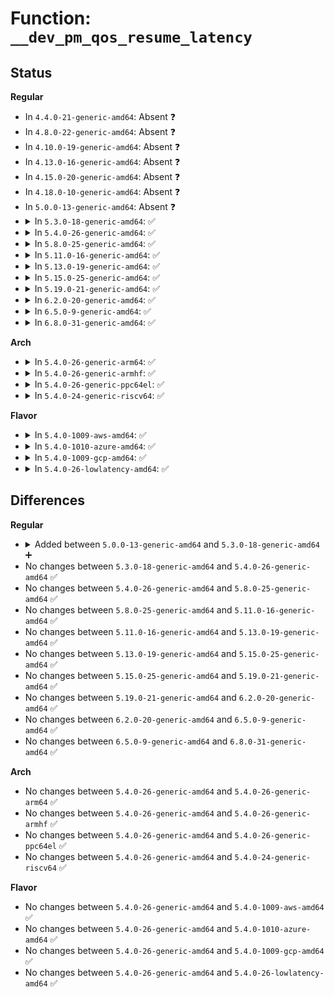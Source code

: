 # Function: <code>__dev_pm_qos_resume_latency</code>

## Status
<b>Regular</b>
<ul>
<li>
In <code>4.4.0-21-generic-amd64</code>: Absent ❓
</li>
<li>
In <code>4.8.0-22-generic-amd64</code>: Absent ❓
</li>
<li>
In <code>4.10.0-19-generic-amd64</code>: Absent ❓
</li>
<li>
In <code>4.13.0-16-generic-amd64</code>: Absent ❓
</li>
<li>
In <code>4.15.0-20-generic-amd64</code>: Absent ❓
</li>
<li>
In <code>4.18.0-10-generic-amd64</code>: Absent ❓
</li>
<li>
In <code>5.0.0-13-generic-amd64</code>: Absent ❓
</li>
<li>
<details>
<summary>In <code>5.3.0-18-generic-amd64</code>: ✅</summary>

```c
s32 __dev_pm_qos_resume_latency(struct device * dev)
```

```json
{
  "name": "__dev_pm_qos_resume_latency",
  "collision_type": "Unique Global",
  "inline_type": "No",
  "funcs": [
    {
      "addr": 18446744071586084912,
      "name": "__dev_pm_qos_resume_latency",
      "external": true,
      "loc": "drivers/base/power/qos.c:98",
      "file": "drivers/base/power/qos.c",
      "inline": "seen, unknown",
      "caller_inline": [],
      "caller_func": [
        "drivers/base/power/runtime.c:rpm_check_suspend_allowed",
        "drivers/base/power/domain_governor.c:default_suspend_ok"
      ]
    }
  ],
  "symbols": [
    {
      "addr": 18446744071586084912,
      "name": "__dev_pm_qos_resume_latency",
      "section": ".text",
      "bind": "STB_GLOBAL",
      "size": 43
    }
  ]
}
```
</details>
</li>
<li>
<details>
<summary>In <code>5.4.0-26-generic-amd64</code>: ✅</summary>

```c
s32 __dev_pm_qos_resume_latency(struct device * dev)
```

```json
{
  "name": "__dev_pm_qos_resume_latency",
  "collision_type": "Unique Global",
  "inline_type": "No",
  "funcs": [
    {
      "addr": 18446744071586232896,
      "name": "__dev_pm_qos_resume_latency",
      "external": true,
      "loc": "drivers/base/power/qos.c:98",
      "file": "drivers/base/power/qos.c",
      "inline": "seen, unknown",
      "caller_inline": [],
      "caller_func": [
        "drivers/base/power/runtime.c:rpm_check_suspend_allowed",
        "drivers/base/power/domain_governor.c:default_suspend_ok"
      ]
    }
  ],
  "symbols": [
    {
      "addr": 18446744071586232896,
      "name": "__dev_pm_qos_resume_latency",
      "section": ".text",
      "bind": "STB_GLOBAL",
      "size": 43
    }
  ]
}
```
</details>
</li>
<li>
<details>
<summary>In <code>5.8.0-25-generic-amd64</code>: ✅</summary>

```c
s32 __dev_pm_qos_resume_latency(struct device * dev)
```

```json
{
  "name": "__dev_pm_qos_resume_latency",
  "collision_type": "Unique Global",
  "inline_type": "No",
  "funcs": [
    {
      "addr": 18446744071586999280,
      "name": "__dev_pm_qos_resume_latency",
      "external": true,
      "loc": "drivers/base/power/qos.c:98",
      "file": "drivers/base/power/qos.c",
      "inline": "seen, unknown",
      "caller_inline": [],
      "caller_func": [
        "drivers/base/power/runtime.c:rpm_check_suspend_allowed",
        "drivers/base/power/domain_governor.c:default_suspend_ok"
      ]
    }
  ],
  "symbols": [
    {
      "addr": 18446744071586999280,
      "name": "__dev_pm_qos_resume_latency",
      "section": ".text",
      "bind": "STB_GLOBAL",
      "size": 43
    }
  ]
}
```
</details>
</li>
<li>
<details>
<summary>In <code>5.11.0-16-generic-amd64</code>: ✅</summary>

```c
s32 __dev_pm_qos_resume_latency(struct device * dev)
```

```json
{
  "name": "__dev_pm_qos_resume_latency",
  "collision_type": "Unique Global",
  "inline_type": "No",
  "funcs": [
    {
      "addr": 18446744071587083888,
      "name": "__dev_pm_qos_resume_latency",
      "external": true,
      "loc": "drivers/base/power/qos.c:98",
      "file": "drivers/base/power/qos.c",
      "inline": "seen, unknown",
      "caller_inline": [],
      "caller_func": [
        "drivers/base/power/runtime.c:rpm_check_suspend_allowed",
        "drivers/base/power/domain_governor.c:default_suspend_ok"
      ]
    }
  ],
  "symbols": [
    {
      "addr": 18446744071587083888,
      "name": "__dev_pm_qos_resume_latency",
      "section": ".text",
      "bind": "STB_GLOBAL",
      "size": 43
    }
  ]
}
```
</details>
</li>
<li>
<details>
<summary>In <code>5.13.0-19-generic-amd64</code>: ✅</summary>

```c
s32 __dev_pm_qos_resume_latency(struct device * dev)
```

```json
{
  "name": "__dev_pm_qos_resume_latency",
  "collision_type": "Unique Global",
  "inline_type": "No",
  "funcs": [
    {
      "addr": 18446744071586970144,
      "name": "__dev_pm_qos_resume_latency",
      "external": true,
      "loc": "drivers/base/power/qos.c:98",
      "file": "drivers/base/power/qos.c",
      "inline": "seen, unknown",
      "caller_inline": [],
      "caller_func": [
        "drivers/base/power/runtime.c:rpm_check_suspend_allowed",
        "drivers/base/power/domain_governor.c:default_suspend_ok"
      ]
    }
  ],
  "symbols": [
    {
      "addr": 18446744071586970144,
      "name": "__dev_pm_qos_resume_latency",
      "section": ".text",
      "bind": "STB_GLOBAL",
      "size": 43
    }
  ]
}
```
</details>
</li>
<li>
<details>
<summary>In <code>5.15.0-25-generic-amd64</code>: ✅</summary>

```c
s32 __dev_pm_qos_resume_latency(struct device * dev)
```

```json
{
  "name": "__dev_pm_qos_resume_latency",
  "collision_type": "Unique Global",
  "inline_type": "No",
  "funcs": [
    {
      "addr": 18446744071587536272,
      "name": "__dev_pm_qos_resume_latency",
      "external": true,
      "loc": "drivers/base/power/qos.c:98",
      "file": "drivers/base/power/qos.c",
      "inline": "seen, unknown",
      "caller_inline": [],
      "caller_func": [
        "drivers/base/power/runtime.c:rpm_check_suspend_allowed",
        "drivers/base/power/domain_governor.c:default_suspend_ok"
      ]
    }
  ],
  "symbols": [
    {
      "addr": 18446744071587536272,
      "name": "__dev_pm_qos_resume_latency",
      "section": ".text",
      "bind": "STB_GLOBAL",
      "size": 43
    }
  ]
}
```
</details>
</li>
<li>
<details>
<summary>In <code>5.19.0-21-generic-amd64</code>: ✅</summary>

```c
s32 __dev_pm_qos_resume_latency(struct device * dev)
```

```json
{
  "name": "__dev_pm_qos_resume_latency",
  "collision_type": "Unique Global",
  "inline_type": "No",
  "funcs": [
    {
      "addr": 18446744071588867536,
      "name": "__dev_pm_qos_resume_latency",
      "external": true,
      "loc": "drivers/base/power/qos.c:98",
      "file": "drivers/base/power/qos.c",
      "inline": "seen, unknown",
      "caller_inline": [],
      "caller_func": [
        "drivers/base/power/runtime.c:rpm_check_suspend_allowed",
        "drivers/base/power/domain_governor.c:default_suspend_ok"
      ]
    }
  ],
  "symbols": [
    {
      "addr": 18446744071588867536,
      "name": "__dev_pm_qos_resume_latency",
      "section": ".text",
      "bind": "STB_GLOBAL",
      "size": 55
    }
  ]
}
```
</details>
</li>
<li>
<details>
<summary>In <code>6.2.0-20-generic-amd64</code>: ✅</summary>

```c
s32 __dev_pm_qos_resume_latency(struct device * dev)
```

```json
{
  "name": "__dev_pm_qos_resume_latency",
  "collision_type": "Unique Global",
  "inline_type": "No",
  "funcs": [
    {
      "addr": 18446744071590374992,
      "name": "__dev_pm_qos_resume_latency",
      "external": true,
      "loc": "drivers/base/power/qos.c:98",
      "file": "drivers/base/power/qos.c",
      "inline": "seen, unknown",
      "caller_inline": [],
      "caller_func": [
        "drivers/base/power/runtime.c:rpm_check_suspend_allowed",
        "drivers/base/power/domain_governor.c:default_suspend_ok"
      ]
    }
  ],
  "symbols": [
    {
      "addr": 18446744071590374992,
      "name": "__dev_pm_qos_resume_latency",
      "section": ".text",
      "bind": "STB_GLOBAL",
      "size": 55
    }
  ]
}
```
</details>
</li>
<li>
<details>
<summary>In <code>6.5.0-9-generic-amd64</code>: ✅</summary>

```c
s32 __dev_pm_qos_resume_latency(struct device * dev)
```

```json
{
  "name": "__dev_pm_qos_resume_latency",
  "collision_type": "Unique Global",
  "inline_type": "No",
  "funcs": [
    {
      "addr": 18446744071590695440,
      "name": "__dev_pm_qos_resume_latency",
      "external": true,
      "loc": "drivers/base/power/qos.c:98",
      "file": "drivers/base/power/qos.c",
      "inline": "seen, unknown",
      "caller_inline": [],
      "caller_func": [
        "drivers/base/power/runtime.c:rpm_check_suspend_allowed",
        "drivers/base/power/domain_governor.c:default_suspend_ok"
      ]
    }
  ],
  "symbols": [
    {
      "addr": 18446744071590695440,
      "name": "__dev_pm_qos_resume_latency",
      "section": ".text",
      "bind": "STB_GLOBAL",
      "size": 55
    }
  ]
}
```
</details>
</li>
<li>
<details>
<summary>In <code>6.8.0-31-generic-amd64</code>: ✅</summary>

```c
s32 __dev_pm_qos_resume_latency(struct device * dev)
```

```json
{
  "name": "__dev_pm_qos_resume_latency",
  "collision_type": "Unique Global",
  "inline_type": "No",
  "funcs": [
    {
      "addr": 18446744071591057296,
      "name": "__dev_pm_qos_resume_latency",
      "external": true,
      "loc": "drivers/base/power/qos.c:98",
      "file": "drivers/base/power/qos.c",
      "inline": "seen, unknown",
      "caller_inline": [],
      "caller_func": [
        "drivers/pmdomain/governor.c:default_suspend_ok",
        "drivers/base/power/runtime.c:rpm_check_suspend_allowed"
      ]
    }
  ],
  "symbols": [
    {
      "addr": 18446744071591057296,
      "name": "__dev_pm_qos_resume_latency",
      "section": ".text",
      "bind": "STB_GLOBAL",
      "size": 55
    }
  ]
}
```
</details>
</li>
</ul>
<b>Arch</b>
<ul>
<li>
<details>
<summary>In <code>5.4.0-26-generic-arm64</code>: ✅</summary>

```c
s32 __dev_pm_qos_resume_latency(struct device * dev)
```

```json
{
  "name": "__dev_pm_qos_resume_latency",
  "collision_type": "Unique Global",
  "inline_type": "No",
  "funcs": [
    {
      "addr": 18446603336499046192,
      "name": "__dev_pm_qos_resume_latency",
      "external": true,
      "loc": "drivers/base/power/qos.c:98",
      "file": "drivers/base/power/qos.c",
      "inline": "seen, unknown",
      "caller_inline": [],
      "caller_func": [
        "drivers/base/power/runtime.c:rpm_check_suspend_allowed",
        "drivers/base/power/domain_governor.c:default_suspend_ok"
      ]
    }
  ],
  "symbols": [
    {
      "addr": 18446603336499046192,
      "name": "__dev_pm_qos_resume_latency",
      "section": ".text",
      "bind": "STB_GLOBAL",
      "size": 72
    }
  ]
}
```
</details>
</li>
<li>
<details>
<summary>In <code>5.4.0-26-generic-armhf</code>: ✅</summary>

```c
s32 __dev_pm_qos_resume_latency(struct device * dev)
```

```json
{
  "name": "__dev_pm_qos_resume_latency",
  "collision_type": "Unique Global",
  "inline_type": "No",
  "funcs": [
    {
      "addr": 3231603796,
      "name": "__dev_pm_qos_resume_latency",
      "external": true,
      "loc": "drivers/base/power/qos.c:98",
      "file": "drivers/base/power/qos.c",
      "inline": "seen, unknown",
      "caller_inline": [],
      "caller_func": [
        "drivers/base/power/runtime.c:rpm_check_suspend_allowed",
        "drivers/base/power/domain_governor.c:default_suspend_ok"
      ]
    }
  ],
  "symbols": [
    {
      "addr": 3231603796,
      "name": "__dev_pm_qos_resume_latency",
      "section": ".text",
      "bind": "STB_GLOBAL",
      "size": 56
    }
  ]
}
```
</details>
</li>
<li>
<details>
<summary>In <code>5.4.0-26-generic-ppc64el</code>: ✅</summary>

```c
s32 __dev_pm_qos_resume_latency(struct device * dev)
```

```json
{
  "name": "__dev_pm_qos_resume_latency",
  "collision_type": "Unique Global",
  "inline_type": "No",
  "funcs": [
    {
      "addr": 13835058055292219280,
      "name": "__dev_pm_qos_resume_latency",
      "external": true,
      "loc": "drivers/base/power/qos.c:98",
      "file": "drivers/base/power/qos.c",
      "inline": "seen, unknown",
      "caller_inline": [],
      "caller_func": [
        "drivers/base/power/runtime.c:rpm_check_suspend_allowed",
        "drivers/base/power/domain_governor.c:default_suspend_ok"
      ]
    }
  ],
  "symbols": [
    {
      "addr": 13835058055292219280,
      "name": "__dev_pm_qos_resume_latency",
      "section": ".text",
      "bind": "STB_GLOBAL",
      "size": 92
    }
  ]
}
```
</details>
</li>
<li>
<details>
<summary>In <code>5.4.0-24-generic-riscv64</code>: ✅</summary>

```c
s32 __dev_pm_qos_resume_latency(struct device * dev)
```

```json
{
  "name": "__dev_pm_qos_resume_latency",
  "collision_type": "Unique Global",
  "inline_type": "No",
  "funcs": [
    {
      "addr": 18446743936276405620,
      "name": "__dev_pm_qos_resume_latency",
      "external": true,
      "loc": "drivers/base/power/qos.c:98",
      "file": "drivers/base/power/qos.c",
      "inline": "seen, unknown",
      "caller_inline": [],
      "caller_func": [
        "drivers/base/power/runtime.c:rpm_check_suspend_allowed",
        "drivers/base/power/domain_governor.c:default_suspend_ok"
      ]
    }
  ],
  "symbols": [
    {
      "addr": 18446743936276405620,
      "name": "__dev_pm_qos_resume_latency",
      "section": ".text",
      "bind": "STB_GLOBAL",
      "size": 70
    }
  ]
}
```
</details>
</li>
</ul>
<b>Flavor</b>
<ul>
<li>
<details>
<summary>In <code>5.4.0-1009-aws-amd64</code>: ✅</summary>

```c
s32 __dev_pm_qos_resume_latency(struct device * dev)
```

```json
{
  "name": "__dev_pm_qos_resume_latency",
  "collision_type": "Unique Global",
  "inline_type": "No",
  "funcs": [
    {
      "addr": 18446744071585993104,
      "name": "__dev_pm_qos_resume_latency",
      "external": true,
      "loc": "drivers/base/power/qos.c:98",
      "file": "drivers/base/power/qos.c",
      "inline": "seen, unknown",
      "caller_inline": [],
      "caller_func": [
        "drivers/base/power/runtime.c:rpm_check_suspend_allowed",
        "drivers/base/power/domain_governor.c:default_suspend_ok"
      ]
    }
  ],
  "symbols": [
    {
      "addr": 18446744071585993104,
      "name": "__dev_pm_qos_resume_latency",
      "section": ".text",
      "bind": "STB_GLOBAL",
      "size": 43
    }
  ]
}
```
</details>
</li>
<li>
<details>
<summary>In <code>5.4.0-1010-azure-amd64</code>: ✅</summary>

```c
s32 __dev_pm_qos_resume_latency(struct device * dev)
```

```json
{
  "name": "__dev_pm_qos_resume_latency",
  "collision_type": "Unique Global",
  "inline_type": "No",
  "funcs": [
    {
      "addr": 18446744071585842352,
      "name": "__dev_pm_qos_resume_latency",
      "external": true,
      "loc": "drivers/base/power/qos.c:98",
      "file": "drivers/base/power/qos.c",
      "inline": "seen, unknown",
      "caller_inline": [],
      "caller_func": [
        "drivers/base/power/runtime.c:rpm_check_suspend_allowed",
        "drivers/base/power/domain_governor.c:default_suspend_ok"
      ]
    }
  ],
  "symbols": [
    {
      "addr": 18446744071585842352,
      "name": "__dev_pm_qos_resume_latency",
      "section": ".text",
      "bind": "STB_GLOBAL",
      "size": 43
    }
  ]
}
```
</details>
</li>
<li>
<details>
<summary>In <code>5.4.0-1009-gcp-amd64</code>: ✅</summary>

```c
s32 __dev_pm_qos_resume_latency(struct device * dev)
```

```json
{
  "name": "__dev_pm_qos_resume_latency",
  "collision_type": "Unique Global",
  "inline_type": "No",
  "funcs": [
    {
      "addr": 18446744071586182912,
      "name": "__dev_pm_qos_resume_latency",
      "external": true,
      "loc": "drivers/base/power/qos.c:98",
      "file": "drivers/base/power/qos.c",
      "inline": "seen, unknown",
      "caller_inline": [],
      "caller_func": [
        "drivers/base/power/runtime.c:rpm_check_suspend_allowed",
        "drivers/base/power/domain_governor.c:default_suspend_ok"
      ]
    }
  ],
  "symbols": [
    {
      "addr": 18446744071586182912,
      "name": "__dev_pm_qos_resume_latency",
      "section": ".text",
      "bind": "STB_GLOBAL",
      "size": 43
    }
  ]
}
```
</details>
</li>
<li>
<details>
<summary>In <code>5.4.0-26-lowlatency-amd64</code>: ✅</summary>

```c
s32 __dev_pm_qos_resume_latency(struct device * dev)
```

```json
{
  "name": "__dev_pm_qos_resume_latency",
  "collision_type": "Unique Global",
  "inline_type": "No",
  "funcs": [
    {
      "addr": 18446744071586291584,
      "name": "__dev_pm_qos_resume_latency",
      "external": true,
      "loc": "drivers/base/power/qos.c:98",
      "file": "drivers/base/power/qos.c",
      "inline": "seen, unknown",
      "caller_inline": [],
      "caller_func": [
        "drivers/base/power/runtime.c:rpm_check_suspend_allowed",
        "drivers/base/power/domain_governor.c:default_suspend_ok"
      ]
    }
  ],
  "symbols": [
    {
      "addr": 18446744071586291584,
      "name": "__dev_pm_qos_resume_latency",
      "section": ".text",
      "bind": "STB_GLOBAL",
      "size": 43
    }
  ]
}
```
</details>
</li>
</ul>

## Differences
<b>Regular</b>
<ul>
<li>
<details>
<summary>Added between <code>5.0.0-13-generic-amd64</code> and <code>5.3.0-18-generic-amd64</code> ➕</summary>

```c
s32 __dev_pm_qos_resume_latency(struct device * dev)
```
</details>
</li>
<li>
No changes between <code>5.3.0-18-generic-amd64</code> and <code>5.4.0-26-generic-amd64</code> ✅
</li>
<li>
No changes between <code>5.4.0-26-generic-amd64</code> and <code>5.8.0-25-generic-amd64</code> ✅
</li>
<li>
No changes between <code>5.8.0-25-generic-amd64</code> and <code>5.11.0-16-generic-amd64</code> ✅
</li>
<li>
No changes between <code>5.11.0-16-generic-amd64</code> and <code>5.13.0-19-generic-amd64</code> ✅
</li>
<li>
No changes between <code>5.13.0-19-generic-amd64</code> and <code>5.15.0-25-generic-amd64</code> ✅
</li>
<li>
No changes between <code>5.15.0-25-generic-amd64</code> and <code>5.19.0-21-generic-amd64</code> ✅
</li>
<li>
No changes between <code>5.19.0-21-generic-amd64</code> and <code>6.2.0-20-generic-amd64</code> ✅
</li>
<li>
No changes between <code>6.2.0-20-generic-amd64</code> and <code>6.5.0-9-generic-amd64</code> ✅
</li>
<li>
No changes between <code>6.5.0-9-generic-amd64</code> and <code>6.8.0-31-generic-amd64</code> ✅
</li>
</ul>
<b>Arch</b>
<ul>
<li>
No changes between <code>5.4.0-26-generic-amd64</code> and <code>5.4.0-26-generic-arm64</code> ✅
</li>
<li>
No changes between <code>5.4.0-26-generic-amd64</code> and <code>5.4.0-26-generic-armhf</code> ✅
</li>
<li>
No changes between <code>5.4.0-26-generic-amd64</code> and <code>5.4.0-26-generic-ppc64el</code> ✅
</li>
<li>
No changes between <code>5.4.0-26-generic-amd64</code> and <code>5.4.0-24-generic-riscv64</code> ✅
</li>
</ul>
<b>Flavor</b>
<ul>
<li>
No changes between <code>5.4.0-26-generic-amd64</code> and <code>5.4.0-1009-aws-amd64</code> ✅
</li>
<li>
No changes between <code>5.4.0-26-generic-amd64</code> and <code>5.4.0-1010-azure-amd64</code> ✅
</li>
<li>
No changes between <code>5.4.0-26-generic-amd64</code> and <code>5.4.0-1009-gcp-amd64</code> ✅
</li>
<li>
No changes between <code>5.4.0-26-generic-amd64</code> and <code>5.4.0-26-lowlatency-amd64</code> ✅
</li>
</ul>
